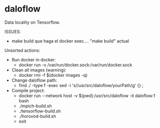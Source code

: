 # daloflow
Data locality on Tensorflow.


ISSUES:
* make build que haga el docker exec.... "make build" actual

Unsorted actions:
* Run docker in docker:
  * docker run -v /var/run/docker.sock:/var/run/docker.sock <other options>
* Clean all images (warning):
  * docker rmi -f $(docker images -q)
* Change daloflow path:
  * find ./ -type f -exec sed -i 's/\/usr\/src\/daloflow/yourPath/g' {} \;
* Compile project:
  * docker run --network host -v $(pwd):/usr/src/daloflow -it daloflow:1 bash
  * ./mpich-build.sh		
  * ./tensorflow-build.sh
  * ./horovod-build.sh	
  * exit

